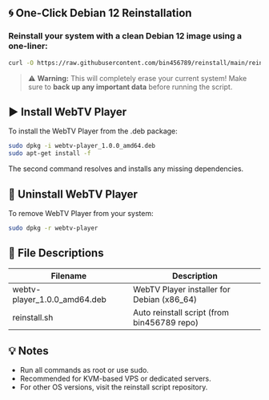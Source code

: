 
## 🌀 One-Click Debian 12 Reinstallation

### Reinstall your system with a clean **Debian 12** image using a one-liner:

```bash
curl -O https://raw.githubusercontent.com/bin456789/reinstall/main/reinstall.sh && bash reinstall.sh debian 12 --password 123456 && reboot
```

> ⚠️ **Warning:** This will completely erase your current system!
> Make sure to **back up any important data** before running the script.


## ▶️ Install WebTV Player

To install the WebTV Player from the .deb package:

```bash
sudo dpkg -i webtv-player_1.0.0_amd64.deb
sudo apt-get install -f
```

The second command resolves and installs any missing dependencies.

## 🧹 Uninstall WebTV Player

To remove WebTV Player from your system:

```bash
sudo dpkg -r webtv-player
```

## 📂 File Descriptions

| Filename                      | Description                                  |
|-------------------------------|----------------------------------------------|
| webtv-player_1.0.0_amd64.deb  | WebTV Player installer for Debian (x86_64)   |
| reinstall.sh                  | Auto reinstall script (from bin456789 repo)  |

## 💡 Notes

- Run all commands as root or use sudo.
- Recommended for KVM-based VPS or dedicated servers.
- For other OS versions, visit the reinstall script repository.

```
